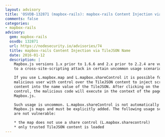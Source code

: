 ```yaml
---
layout: advisory
title: 'OSVDB-132871 (mapbox-rails): mapbox-rails Content Injection via TileJSON Name'
comments: false
categories:
- mapbox-rails
advisory:
  gem: mapbox-rails
  osvdb: 132871
  url: https://nodesecurity.io/advisories/74
  title: mapbox-rails Content Injection via TileJSON Name
  date: 2016-01-12
  description: |
    Mapbox.js versions 1.x prior to 1.6.6 and 2.x prior to 2.2.4 are vulnerable
    to a cross-site-scripting attack in certain uncommon usage scenarios.

    If you use L.mapbox.map and L.mapbox.shareControl it is possible for a
    malicious user with control over the TileJSON content to inject script
    content into the name value of the TileJSON. After clicking on the share
    control, the malicious code will execute in the context of the page using
    Mapbox.js.

    Such usage is uncommon. L.mapbox.shareControl is not automatically added to
    Mapbox.js maps and must be explicitly added. The following usage scenarios
    are not vulnerable:

    * the map does not use a share control (L.mapbox.sharecontrol)
    * only trusted TileJSON content is loaded
---
```

